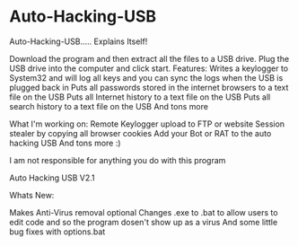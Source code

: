 Auto-Hacking-USB
================

Auto-Hacking-USB..... Explains Itself!

Download the program and then extract all the files to a USB drive. Plug the USB drive into the computer and click start.
Features:
Writes a keylogger to System32 and will log all keys and you can sync the logs when the USB is plugged back in
Puts all passwords stored in the internet browsers to a text file on the USB
Puts all Internet history to a text file on the USB
Puts all search history to a text file on the USB
And tons more

What I'm working on:
Remote Keylogger upload to FTP or website
Session stealer by copying all browser cookies
Add your Bot or RAT to the auto hacking USB
And tons more :)

I am not responsible for anything you do with this program

Auto Hacking USB V2.1

  Whats New:
  
  Makes Anti-Virus removal optional
  Changes .exe to .bat to allow users to edit code and so the program dosen't show up as a virus
  And some little bug fixes with options.bat
